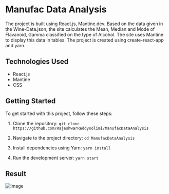# Manufac Data Analysis

The project is built using React.js, Mantine.dev. Based on the data given in the Wine-Data.json, the site calculates the Mean, Median and Mode of Flavanoid, Gamma classified on the type of Alcohol. The site uses Mantine to display this data in tables. The project is created using create-react-app and yarn.

## Technologies Used

- React.js 
- Mantine
- CSS
  
## Getting Started

To get started with this project, follow these steps:

1. Clone the repository:
`git clone https://github.com/RajeshwarReddyKolimi/ManufacDataAnalysis`

2. Navigate to the project directory:
`cd ManufacDataAnalysis`

3. Install dependencies using Yarn:
`yarn install`

4. Run the development server:
`yarn start`

## Result

![image](https://github.com/RajeshwarReddyKolimi/ManufacDataAnalysis/assets/90194850/e7a8eff0-63d1-4eec-ac42-5569686c6c39)
